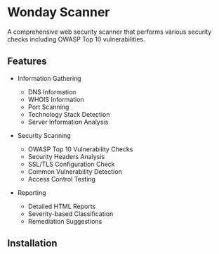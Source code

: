 # Wonday Scanner

A comprehensive web security scanner that performs various security checks including OWASP Top 10 vulnerabilities.

## Features

- Information Gathering
  - DNS Information
  - WHOIS Information
  - Port Scanning
  - Technology Stack Detection
  - Server Information Analysis
   
- Security Scanning
  - OWASP Top 10 Vulnerability Checks
  - Security Headers Analysis
  - SSL/TLS Configuration Check
  - Common Vulnerability Detection
  - Access Control Testing

- Reporting
  - Detailed HTML Reports
  - Severity-based Classification
  - Remediation Suggestions

## Installation
